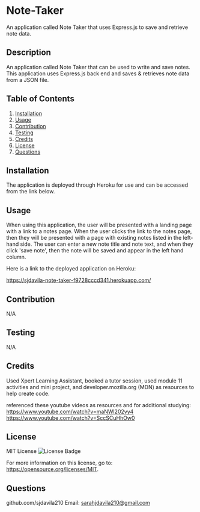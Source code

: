 # Note-Taker
An application called Note Taker that uses Express.js to save and retrieve note data.

## Description
  An application called Note Taker that can be used to write and save notes. This application uses Express.js back end and saves & retrieves note data from a JSON file. 

  ## Table of Contents
  1. [Installation](#installation)
  2. [Usage](#usage)
  3. [Contribution](#contribution)
  4. [Testing](#testing)
  5. [Credits](#credits)
  6. [License](#license)
  7. [Questions](#questions)

  ## Installation
  The application is deployed through Heroku for use and can be accessed from the link below.

  ## Usage

  When using this application, the user will be presented with a landing page with a link to a notes page. When the user clicks the link to the notes page, then they will be presented with a page with existing notes listed in the left-hand side. The user can enter a new note title and note text, and when they click 'save note', then the note will be saved and appear in the left hand column.  

  Here is a link to the deployed application on Heroku:

  https://sjdavila-note-taker-f9728cccd341.herokuapp.com/ 

  ## Contribution
  N/A

  ## Testing
  N/A

  ## Credits
  Used Xpert Learning Assistant, booked a tutor session, used module 11 activities and mini project, and developer.mozilla.org (MDN) as resources to help create code. 

  referenced these youtube videos as resources and for additional studying:
  https://www.youtube.com/watch?v=maNWl202vy4
  https://www.youtube.com/watch?v=SccSCuHhOw0

  ## License
  MIT License
  ![License Badge](https://img.shields.io/badge/License-MIT-yellow.svg)
  

  For more information on this license, go to: https://opensource.org/licenses/MIT.


  ## Questions
  github.com/sjdavila210
  Email: sarahjdavila210@gmail.com
